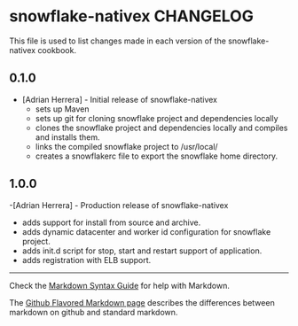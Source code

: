 snowflake-nativex CHANGELOG
===========================

This file is used to list changes made in each version of the snowflake-nativex cookbook.

0.1.0
-----
- [Adrian Herrera] - Initial release of snowflake-nativex
	- sets up Maven
	- sets up git for cloning snowflake project and dependencies locally
	- clones the snowflake project and dependencies locally and compiles and installs them.
	- links the compiled snowflake project to /usr/local/
	- creates a snowflakerc file to export the snowflake home directory.

1.0.0
-----
-[Adrian Herrera] - Production release of snowflake-nativex
   - adds support for install from source and archive.
   - adds dynamic datacenter and worker id configuration for snowflake project.
   - adds init.d script for stop, start and restart support of application.
   - adds registration with ELB support.


- - -
Check the [Markdown Syntax Guide](http://daringfireball.net/projects/markdown/syntax) for help with Markdown.

The [Github Flavored Markdown page](http://github.github.com/github-flavored-markdown/) describes the differences between markdown on github and standard markdown.
